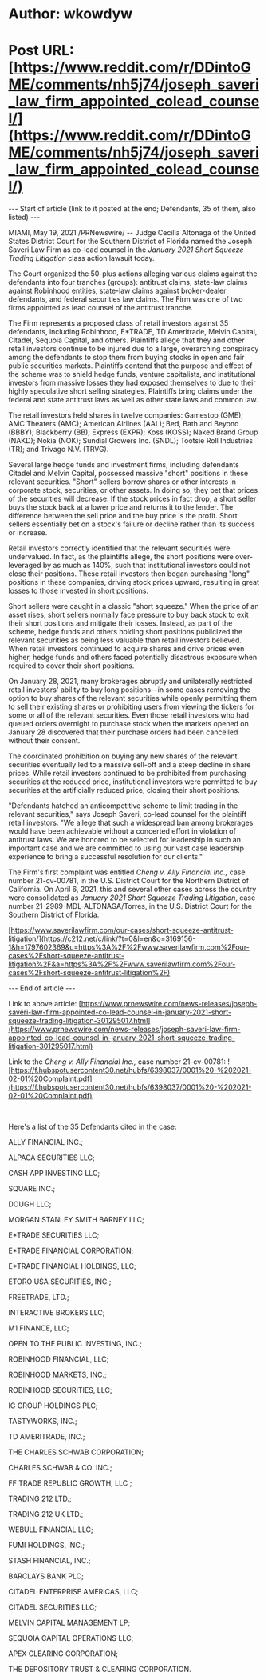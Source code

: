 # Author: wkowdyw
# Post URL: [https://www.reddit.com/r/DDintoGME/comments/nh5j74/joseph_saveri_law_firm_appointed_colead_counsel/](https://www.reddit.com/r/DDintoGME/comments/nh5j74/joseph_saveri_law_firm_appointed_colead_counsel/)


\--- Start of article (link to it posted at the end; Defendants, 35 of them, also listed) ---

MIAMI, May 19, 2021 /PRNewswire/ -- Judge Cecilia Altonaga of the United States District Court for the Southern District of Florida named the Joseph Saveri Law Firm as co-lead counsel in the *January 2021* *Short Squeeze Trading Litigation* class action lawsuit today.

The Court organized the 50-plus actions alleging various claims against the defendants into four tranches (groups): antitrust claims, state-law claims against Robinhood entities, state-law claims against broker-dealer defendants, and federal securities law claims. The Firm was one of two firms appointed as lead counsel of the antitrust tranche.

The Firm represents a proposed class of retail investors against 35 defendants, including Robinhood, E\*TRADE, TD Ameritrade, Melvin Capital, Citadel, Sequoia Capital, and others. Plaintiffs allege that they and other retail investors continue to be injured due to a large, overarching conspiracy among the defendants to stop them from buying stocks in open and fair public securities markets. Plaintiffs contend that the purpose and effect of the scheme was to shield hedge funds, venture capitalists, and institutional investors from massive losses they had exposed themselves to due to their highly speculative short selling strategies. Plaintiffs bring claims under the federal and state antitrust laws as well as other state laws and common law.

The retail investors held shares in twelve companies: Gamestop (GME); AMC Theaters (AMC); American Airlines (AAL); Bed, Bath and Beyond (BBBY); Blackberry (BB); Express (EXPR); Koss (KOSS); Naked Brand Group (NAKD); Nokia (NOK); Sundial Growers Inc. (SNDL); Tootsie Roll Industries (TR); and Trivago N.V. (TRVG).

Several large hedge funds and investment firms, including defendants Citadel and Melvin Capital, possessed massive "short" positions in these relevant securities. "Short" sellers borrow shares or other interests in corporate stock, securities, or other assets. In doing so, they bet that prices of the securities will decrease. If the stock prices in fact drop, a short seller buys the stock back at a lower price and returns it to the lender. The difference between the sell price and the buy price is the profit. Short sellers essentially bet on a stock's failure or decline rather than its success or increase.

Retail investors correctly identified that the relevant securities were undervalued. In fact, as the plaintiffs allege, the short positions were over-leveraged by as much as 140%, such that institutional investors could not close their positions. These retail investors then began purchasing "long" positions in these companies, driving stock prices upward, resulting in great losses to those invested in short positions.

Short sellers were caught in a classic "short squeeze." When the price of an asset rises, short sellers normally face pressure to buy back stock to exit their short positions and mitigate their losses. Instead, as part of the scheme, hedge funds and others holding short positions publicized the relevant securities as being less valuable than retail investors believed. When retail investors continued to acquire shares and drive prices even higher, hedge funds and others faced potentially disastrous exposure when required to cover their short positions.

On January 28, 2021, many brokerages abruptly and unilaterally restricted retail investors' ability to buy long positions—in some cases removing the option to buy shares of the relevant securities while openly permitting them to sell their existing shares or prohibiting users from viewing the tickers for some or all of the relevant securities. Even those retail investors who had queued orders overnight to purchase stock when the markets opened on January 28 discovered that their purchase orders had been cancelled without their consent.

The coordinated prohibition on buying any new shares of the relevant securities eventually led to a massive sell-off and a steep decline in share prices. While retail investors continued to be prohibited from purchasing securities at the reduced price, institutional investors were permitted to buy securities at the artificially reduced price, closing their short positions.

"Defendants hatched an anticompetitive scheme to limit trading in the relevant securities," says Joseph Saveri, co-lead counsel for the plaintiff retail investors. "We allege that such a widespread ban among brokerages would have been achievable without a concerted effort in violation of antitrust laws. We are honored to be selected for leadership in such an important case and we are committed to using our vast case leadership experience to bring a successful resolution for our clients."

The Firm's first complaint was entitled *Cheng v. Ally Financial Inc.,* case number 21-cv-00781, in the U.S. District Court for the Northern District of California. On April 6, 2021, this and several other cases across the country were consolidated as *January 2021* *Short Squeeze Trading Litigation*, case number 21-2989-MDL-ALTONAGA/Torres, in the U.S. District Court for the Southern District of Florida.

[https://www.saverilawfirm.com/our-cases/short-squeeze-antitrust-litigation/](https://c212.net/c/link/?t=0&l=en&o=3169156-1&h=1797602369&u=https%3A%2F%2Fwww.saverilawfirm.com%2Four-cases%2Fshort-squeeze-antitrust-litigation%2F&a=https%3A%2F%2Fwww.saverilawfirm.com%2Four-cases%2Fshort-squeeze-antitrust-litigation%2F)

\--- End of article ---

Link to above article: [https://www.prnewswire.com/news-releases/joseph-saveri-law-firm-appointed-co-lead-counsel-in-january-2021-short-squeeze-trading-litigation-301295017.html](https://www.prnewswire.com/news-releases/joseph-saveri-law-firm-appointed-co-lead-counsel-in-january-2021-short-squeeze-trading-litigation-301295017.html)

Link to the *Cheng v. Ally Financial Inc.,* case number 21-cv-00781: ![https://f.hubspotusercontent30.net/hubfs/6398037/0001%20-%202021-02-01%20Complaint.pdf](https://f.hubspotusercontent30.net/hubfs/6398037/0001%20-%202021-02-01%20Complaint.pdf)

&#x200B;

Here's a list of the 35 Defendants cited in the case:

ALLY FINANCIAL INC.;

ALPACA SECURITIES LLC;

CASH APP INVESTING LLC;

SQUARE INC.;

DOUGH LLC;

MORGAN STANLEY SMITH BARNEY LLC;

E\*TRADE SECURITIES LLC;

E\*TRADE FINANCIAL CORPORATION;

E\*TRADE FINANCIAL HOLDINGS, LLC;

ETORO USA SECURITIES, INC.;

FREETRADE, LTD.;

INTERACTIVE BROKERS LLC;

M1 FINANCE, LLC;

OPEN TO THE PUBLIC INVESTING, INC.;

ROBINHOOD FINANCIAL, LLC;

ROBINHOOD MARKETS, INC.;

ROBINHOOD SECURITIES, LLC;

IG GROUP HOLDINGS PLC;

TASTYWORKS, INC.;

TD AMERITRADE, INC.;

THE CHARLES SCHWAB CORPORATION;

CHARLES SCHWAB & CO. INC.;

FF TRADE REPUBLIC GROWTH, LLC ;

TRADING 212 LTD.;

TRADING 212 UK LTD.;

WEBULL FINANCIAL LLC;

FUMI HOLDINGS, INC.;

STASH FINANCIAL, INC.;

BARCLAYS BANK PLC;

CITADEL ENTERPRISE AMERICAS, LLC;

CITADEL SECURITIES LLC;

MELVIN CAPITAL MANAGEMENT LP;

SEQUOIA CAPITAL OPERATIONS LLC;

APEX CLEARING CORPORATION;

THE DEPOSITORY TRUST & CLEARING CORPORATION.